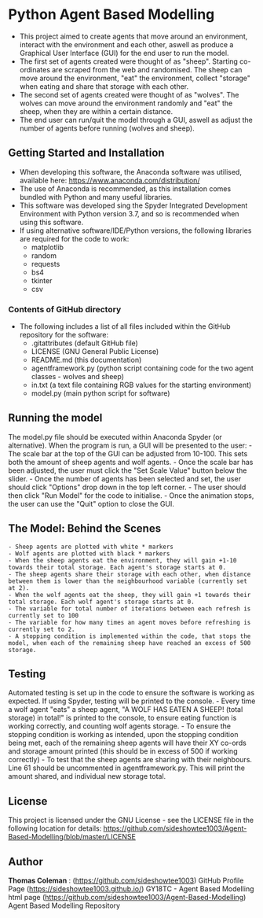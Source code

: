 # Python Agent Based Modelling

- This project aimed to create agents that move around an environment, interact with the environment and each other, aswell as produce a Graphical User Interface (GUI) for the end user to run the model.
- The first set of agents created were thought of as "sheep". Starting co-ordinates are scraped from the web and randomised. The sheep can move around the environment, "eat" the environment, collect "storage" when eating and share that storage with each other.
- The second set of agents created were thought of as "wolves". The wolves can move around the environment randomly and "eat" the sheep, when they are within a certain distance.
- The end user can run/quit the model through a GUI, aswell as adjust the number of agents before running (wolves and sheep).


## Getting Started and Installation

 - When developing this software, the Anaconda software was utilised, available here: https://www.anaconda.com/distribution/ 
 - The use of Anaconda is recommended, as this installation comes bundled with Python and many useful libraries.
 - This software was developed sing the Spyder Integrated Development Environment with Python version 3.7, and so is recommended when using this software.
 - If using alternative software/IDE/Python versions, the following libraries are required for the code to work:
	- matplotlib
	- random
	- requests
	- bs4
	- tkinter
	- csv
	
	
### Contents of GitHub directory

- The following includes a list of all files included within the GitHub repository for the software:
	- .gitattributes (default GitHub file)
	- LICENSE (GNU General Public License)
	- README.md (this documentation)
	- agentframework.py (python script containing code for the two agent classes - wolves and sheep)
	- in.txt (a text file containing RGB values for the starting environment)
	- model.py (main python script for software)
		

## Running the model

The model.py file should be executed within Anaconda Spyder (or alternative). When the program is run, a GUI will be presented to the user:
	- The scale bar at the top of the GUI can be adjusted from 10-100. This sets both the amount of sheep agents and wolf agents.
	- Once the scale bar has been adjusted, the user must click the "Set Scale Value" button below the slider.
	- Once the number of agents has been selected and set, the user should click "Options" drop down in the top left corner.
	- The user should then click "Run Model" for the code to initialise.
	- Once the animation stops, the user can use the "Quit" option to close the GUI.
	
	
## The Model: Behind the Scenes

	- Sheep agents are plotted with white * markers
	- Wolf agents are plotted with black * markers
	- When the sheep agents eat the environment, they will gain +1-10 towards their total storage. Each agent's storage starts at 0.
	- The sheep agents share their storage with each other, when distance between them is lower than the neighbourhood variable (currently set at 2).
	- When the wolf agents eat the sheep, they will gain +1 towards their total storage. Each wolf agent's storage starts at 0.
	- The variable for total number of iterations between each refresh is currently set to 100
	- The variable for how many times an agent moves before refreshing is currently set to 2.
	- A stopping condition is implemented within the code, that stops the model, when each of the remaining sheep have reached an excess of 500 storage.

	
## Testing

Automated testing is set up in the code to ensure the software is working as expected. If using Spyder, testing will be printed to the console.
	- Every time a wolf agent "eats" a sheep agent, "A WOLF HAS EATEN A SHEEP! (total storage) in total!" is printed to the console, to ensure eating function is working correctly, and counting wolf agents storage.
	- To ensure the stopping condition is working as intended, upon the stopping condition being met, each of the remaining sheep agents will have their XY co-ords and storage amount printed (this should be in excess of 500 if working correctly)
	- To test that the sheep agents are sharing with their neighbours. Line 61 should be uncommented in agentframework.py. This will print the amount shared, and individual new storage total.
	
	
## License

This project is licensed under the GNU License - see the LICENSE file in the following location for details: https://github.com/sideshowtee1003/Agent-Based-Modelling/blob/master/LICENSE


## Author

**Thomas Coleman** : 
(https://github.com/sideshowtee1003) GitHub Profile Page
(https://sideshowtee1003.github.io/) GY18TC - Agent Based Modelling html page
(https://github.com/sideshowtee1003/Agent-Based-Modelling) Agent Based Modelling Repository

